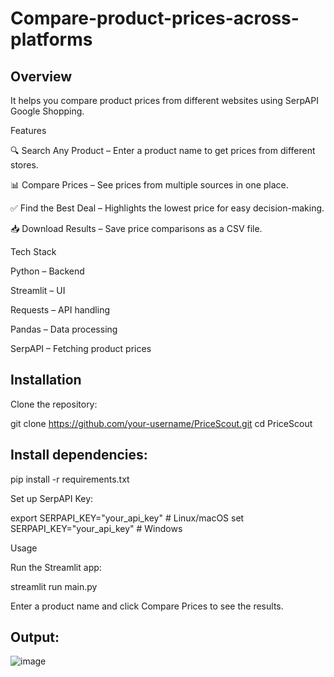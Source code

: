 # Compare-product-prices-across-platforms

## Overview

It helps you compare product prices from different websites using SerpAPI Google Shopping.

Features

🔍 Search Any Product – Enter a product name to get prices from different stores.

📊 Compare Prices – See prices from multiple sources in one place.

✅ Find the Best Deal – Highlights the lowest price for easy decision-making.

📥 Download Results – Save price comparisons as a CSV file.

Tech Stack

Python – Backend

Streamlit – UI

Requests – API handling

Pandas – Data processing

SerpAPI – Fetching product prices

## Installation

Clone the repository:

git clone https://github.com/your-username/PriceScout.git
cd PriceScout

## Install dependencies:

pip install -r requirements.txt

Set up SerpAPI Key:

export SERPAPI_KEY="your_api_key"  # Linux/macOS
set SERPAPI_KEY="your_api_key"  # Windows

Usage

Run the Streamlit app:

streamlit run main.py

Enter a product name and click Compare Prices to see the results.

## Output:

![image](https://github.com/user-attachments/assets/cd0d48fe-0917-4b3d-9771-819980571c83)




